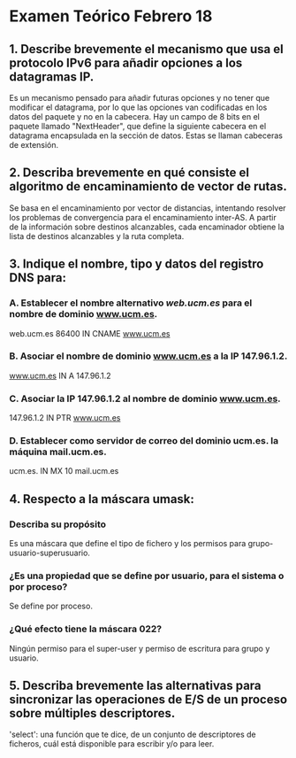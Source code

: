 # Examen Teórico Febrero 18

## 1. Describe brevemente el mecanismo que usa el protocolo IPv6 para añadir opciones a los datagramas IP.

Es un mecanismo pensado para añadir futuras opciones y no tener que modificar el datagrama, por lo que las opciones van codificadas en los datos del paquete y no en la cabecera.
Hay un campo de 8 bits en el paquete llamado "NextHeader", que define la siguiente cabecera en el datagrama encapsulada en la sección de datos. Estas se llaman cabeceras de extensión.

## 2. Describa brevemente en qué consiste el algoritmo de encaminamiento de vector de rutas.

Se basa en el encaminamiento por vector de distancias, intentando resolver los problemas de convergencia para el encaminamiento inter-AS.
A partir de la información sobre destinos alcanzables, cada encaminador obtiene la lista de destinos alcanzables y la ruta completa.

## 3. Indique el nombre, tipo y datos del registro DNS para:

### A. Establecer el nombre alternativo *web.ucm.es* para el nombre de dominio www.ucm.es.

web.ucm.es	86400	IN	CNAME	www.ucm.es

### B. Asociar el nombre de dominio www.ucm.es a la IP 147.96.1.2.

www.ucm.es	IN	A	147.96.1.2

### C. Asociar la IP 147.96.1.2 al nombre de dominio www.ucm.es.

147.96.1.2	IN	PTR	www.ucm.es

### D. Establecer como servidor de correo del dominio ucm.es. la máquina mail.ucm.es.

ucm.es.		IN	MX	10	mail.ucm.es

## 4. Respecto a la máscara umask:

### Describa su propósito

Es una máscara que define el tipo de fichero y los permisos para grupo-usuario-superusuario.

### ¿Es una propiedad que se define por usuario, para el sistema o por proceso?

Se define por proceso.

### ¿Qué efecto tiene la máscara 022?

Ningún permiso para el super-user y permiso de escritura para grupo y usuario.

## 5. Describa brevemente las alternativas para sincronizar las operaciones de E/S de un proceso sobre múltiples descriptores.

'select': una función que te dice, de un conjunto de descriptores de ficheros, cuál está disponible para escribir y/o para leer.

